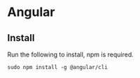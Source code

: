 # Angular

## Install

Run the following to install, npm is required.

```
sudo npm install -g @angular/cli
```
